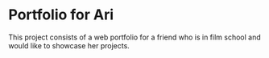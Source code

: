 # Portfolio for Ari

This project consists of a web portfolio for a friend who is in film school and would like to showcase her projects.